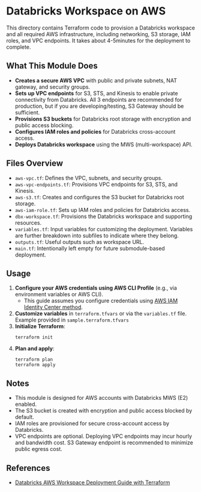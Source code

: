 # Databricks Workspace on AWS

This directory contains Terraform code to provision a Databricks workspace and all required AWS infrastructure, including networking, S3 storage, IAM roles, and VPC endpoints. It takes about 4-5minutes for the deployment to complete.

## What This Module Does

- **Creates a secure AWS VPC** with public and private subnets, NAT gateway, and security groups.
- **Sets up VPC endpoints** for S3, STS, and Kinesis to enable private connectivity from Databricks. All 3 endpoints are recommended for production, but if you are developing/testing, S3 Gateway should be sufficient. 
- **Provisions S3 buckets** for Databricks root storage with encryption and public access blocking.
- **Configures IAM roles and policies** for Databricks cross-account access.
- **Deploys Databricks workspace** using the MWS (multi-workspace) API.

## Files Overview

- `aws-vpc.tf`: Defines the VPC, subnets, and security groups.
- `aws-vpc-endpoints.tf`: Provisions VPC endpoints for S3, STS, and Kinesis.
- `aws-s3.tf`: Creates and configures the S3 bucket for Databricks root storage.
- `aws-iam-role.tf`: Sets up IAM roles and policies for Databricks access.
- `dbx-workspace.tf`: Provisions the Databricks workspace and supporting resources.
- `variables.tf`: Input variables for customizing the deployment. Variables are further breakdown into subfiles to indicate where they belong.
- `outputs.tf`: Useful outputs such as workspace URL.
- `main.tf`: Intentionally left empty for future submodule-based deployment.

## Usage

1. **Configure your AWS credentials using AWS CLI Profile** (e.g., via environment variables or AWS CLI).
    - This guide assumes you configure credentials using [AWS IAM Identity Center method](https://docs.aws.amazon.com/cli/latest/userguide/cli-configure-sso.html).
2. **Customize variables** in `terraform.tfvars` or via the `variables.tf` file. Example provided in `sample.terraform.tfvars`
3. **Initialize Terraform**:
   ```
   terraform init
   ```
4. **Plan and apply**:
   ```
   terraform plan
   terraform apply
   ```

## Notes

- This module is designed for AWS accounts with Databricks MWS (E2) enabled.
- The S3 bucket is created with encryption and public access blocked by default.
- IAM roles are provisioned for secure cross-account access by Databricks.
- VPC endpoints are optional. Deploying VPC endpoints may incur hourly and bandwidth cost. S3 Gateway endpoint is recommended to minimize public egress cost.

## References

- [Databricks AWS Workspace Deployment Guide with Terraform](https://docs.databricks.com/aws/en/admin/workspace/templates#terraform)
